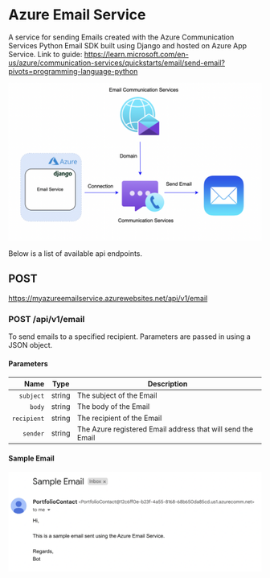 # Azure Email Service
A service for sending Emails created with the Azure Communication Services Python Email SDK built using Django and hosted on Azure App Service. Link to guide: https://learn.microsoft.com/en-us/azure/communication-services/quickstarts/email/send-email?pivots=programming-language-python

![System Architecture](EmailServiceArchitecture.png)

Below is a list of available api endpoints.

## POST
https://myazureemailservice.azurewebsites.net/api/v1/email

### POST /api/v1/email
To send emails to a specified recipient. Parameters are passed in using a JSON object.

#### Parameters

|          Name | Type   | Description                                                                                                                                                           |
| -------------:|:-------:| --------------------------------------------------------------------------------------------------------------------------------------------------------------------- |
|     `subject` | string  | The subject of the Email                                                       |
|     `body` | string  | The body of the Email
|     `recipient` | string  | The recipient of the Email
|     `sender` | string  | The Azure registered Email address that will send the Email

#### Sample Email
![Sample Email](SampleEmail.png)
